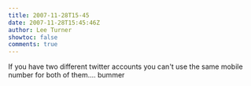 ```yaml
---
title: 2007-11-28T15-45
date: 2007-11-28T15:45:46Z
author: Lee Turner
showtoc: false
comments: true
---
```


If you have two different twitter accounts you can't use the same mobile number for both of them.... bummer

